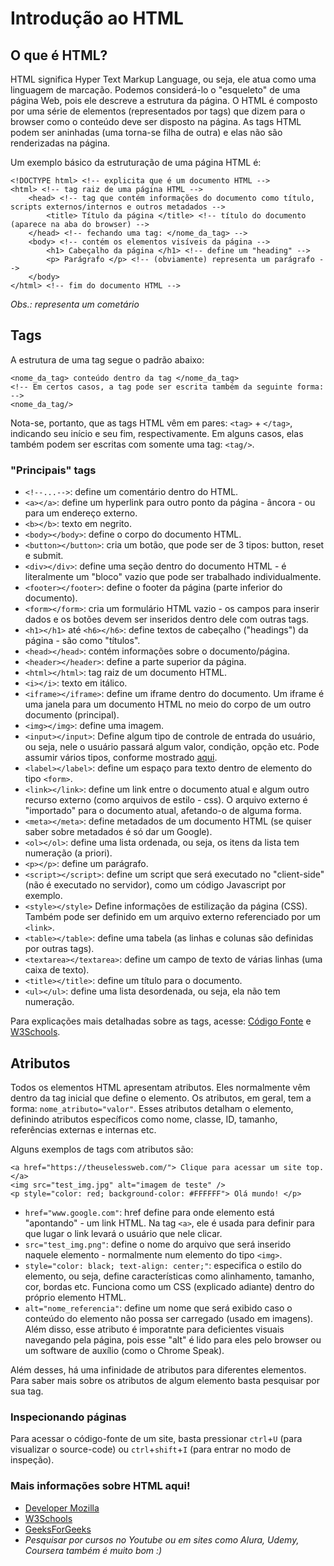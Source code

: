 # Introdução ao HTML

## O que é HTML?

HTML significa Hyper Text Markup Language, ou seja, ele atua como uma linguagem de marcação. Podemos considerá-lo o "esqueleto" de uma página Web, pois ele descreve a estrutura da página. O HTML é composto por uma série de elementos \(representados por tags\) que dizem para o browser como o conteúdo deve ser disposto na página. As tags HTML podem ser aninhadas \(uma torna-se filha de outra\) e elas não são renderizadas na página.

Um exemplo básico da estruturação de uma página HTML é:

```markup
<!DOCTYPE html> <!-- explicita que é um documento HTML -->
<html> <!-- tag raiz de uma página HTML -->
    <head> <!-- tag que contém informações do documento como título, scripts externos/internos e outros metadados -->
        <title> Título da página </title> <!-- título do documento (aparece na aba do browser) -->
    </head> <!-- fechando uma tag: </nome_da_tag> -->
    <body> <!-- contém os elementos visíveis da página -->
        <h1> Cabeçalho da página </h1> <!-- define um "heading" -->
        <p> Parágrafo </p> <!-- (obviamente) representa um parágrafo -->
    </body>
</html> <!-- fim do documento HTML -->
```

_Obs.:  representa um cometário_

## Tags

A estrutura de uma tag segue o padrão abaixo:

```markup
<nome_da_tag> conteúdo dentro da tag </nome_da_tag>
<!-- Em certos casos, a tag pode ser escrita também da seguinte forma: -->
<nome_da_tag/>
```

Nota-se, portanto, que as tags HTML vêm em pares: `<tag>` + `</tag>`, indicando seu início e seu fim, respectivamente. Em alguns casos, elas também podem ser escritas com somente uma tag: `<tag/>`.

### "Principais" tags

* `<!--...-->`: define um comentário dentro do HTML.
* `<a></a>`: define um hyperlink para outro ponto da página - âncora - ou para um endereço externo.
* `<b></b>`: texto em negrito.
* `<body></body>`: define o corpo do documento HTML.
* `<button></button>`: cria um botão, que pode ser de 3 tipos: button, reset e submit.
* `<div></div>`: define uma seção dentro do documento HTML - é literalmente um "bloco" vazio que pode ser trabalhado individualmente.
* `<footer></footer>`: define o footer da página \(parte inferior do documento\).
* `<form></form>`: cria um formulário HTML vazio - os campos para inserir dados e os botões devem ser inseridos dentro dele com outras tags.
* `<h1></h1>` até `<h6></h6>`: define textos de cabeçalho \("headings"\) da página - são como "títulos".
* `<head></head>`: contém informações sobre o documento/página.
* `<header></header>`: define a parte superior da página.
* `<html></html>`: tag raiz de um documento HTML.
* `<i></i>`: texto em itálico.
* `<iframe></iframe>`: define um iframe dentro do documento. Um iframe é uma janela para um documento HTML no meio do corpo de um outro documento \(principal\).
* `<img></img>`: define uma imagem.
* `<input></input>`: Define algum tipo de controle de entrada do usuário, ou seja, nele o usuário passará algum valor, condição, opção etc. Pode assumir vários tipos, conforme mostrado [aqui](https://www.w3schools.com/tags/att_input_type.asp). 
* `<label></label>`: define um espaço para texto dentro de elemento do tipo `<form>`.
* `<link></link>`: define um link entre o documento atual e algum outro recurso externo \(como arquivos de estilo - css\). O arquivo externo é "importado" para o documento atual, afetando-o de alguma forma.
* `<meta></meta>`: define metadados de um documento HTML \(se quiser saber sobre metadados é só dar um Google\).
* `<ol></ol>`: define uma lista ordenada, ou seja, os itens da lista tem numeração \(a priori\).
* `<p></p>`: define um parágrafo.
* `<script></script>`: define um script que será executado no "client-side" \(não é executado no servidor\), como um código Javascript por exemplo.
* `<style></style>`    Define informações de estilização da página \(CSS\). Também pode ser definido em um arquivo externo referenciado por um `<link>`.
* `<table></table>`: define uma tabela \(as linhas e colunas são definidas por outras tags\).
* `<textarea></textarea>`: define um campo de texto de várias linhas \(uma caixa de texto\).
* `<title></title>`: define um título para o documento.
* `<ul></ul>`: define uma lista desordenada, ou seja, ela não tem numeração.

Para explicações mais detalhadas sobre as tags, acesse: [Código Fonte](https://www.codigofonte.com.br/artigos/principais-tags-de-html) e [W3Schools](https://www.w3schools.com/tags/ref_byfunc.asp).

## Atributos

Todos os elementos HTML apresentam atributos. Eles normalmente vêm dentro da tag inicial que define o elemento. Os atributos, em geral, tem a forma: `nome_atributo="valor"`. Esses atributos detalham o elemento, definindo atributos específicos como nome, classe, ID, tamanho, referências externas e internas etc.

Alguns exemplos de tags com atributos são:

```markup
<a href="https://theuselessweb.com/"> Clique para acessar um site top. </a>
<img src="test_img.jpg" alt="imagem de teste" />
<p style="color: red; background-color: #FFFFFF"> Olá mundo! </p>
```

* `href="www.google.com"`: href define para onde elemento está "apontando" - um link HTML. Na tag `<a>`, ele é usada para definir para que lugar o link levará o usuário que nele clicar.
* `src="test_img.png"`: define o nome do arquivo que será inserido naquele elemento - normalmente num elemento do tipo `<img>`.
* `style="color: black; text-align: center;"`: especifica o estilo do elemento, ou seja, define características como alinhamento, tamanho, cor, bordas etc. Funciona como um CSS \(explicado adiante\) dentro do próprio elemento HTML.
* `alt="nome_referencia"`: define um nome que será exibido caso o conteúdo do elemento não possa ser carregado \(usado em imagens\). Além disso, esse atributo é imporatnte para deficientes visuais navegando pela página, pois esse "alt" é lido para eles pelo browser ou um software de auxílio \(como o Chrome Speak\).

Além desses, há uma infinidade de atributos para diferentes elementos. Para saber mais sobre os atributos de algum elemento basta pesquisar por sua tag.

### Inspecionando páginas

Para acessar o código-fonte de um site, basta pressionar `ctrl`+`U` \(para visualizar o source-code\) ou `ctrl`+`shift`+`I` \(para entrar no modo de inspeção\).

### Mais informações sobre HTML aqui!

* [Developer Mozilla](https://developer.mozilla.org/en-US/docs/Web/HTML)
* [W3Schools](https://www.w3schools.com/html/)
* [GeeksForGeeks](https://www.geeksforgeeks.org/html-introduction/)
* _Pesquisar por cursos no Youtube ou em sites como Alura, Udemy, Coursera também é muito bom :\)_
